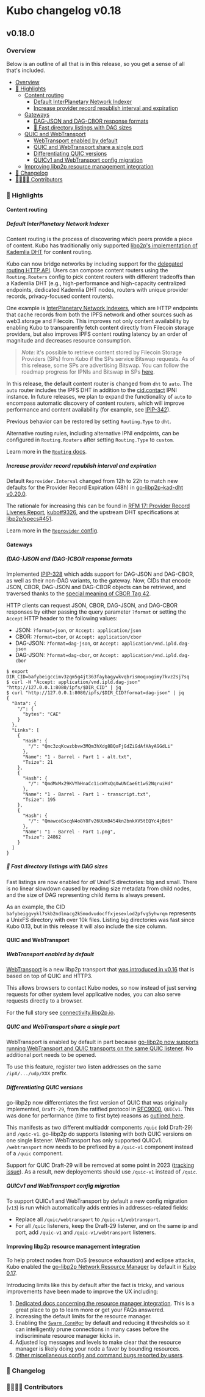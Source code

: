 # Kubo changelog v0.18

## v0.18.0

### Overview

Below is an outline of all that is in this release, so you get a sense of all that's included.

<!-- TOC depthfrom:3 -->

- [Overview](#overview)
- [🔦 Highlights](#-highlights)
    - [Content routing](#content-routing)
        - [Default InterPlanetary Network Indexer](#default-interplanetary-network-indexer)
        - [Increase provider record republish interval and expiration](#increase-provider-record-republish-interval-and-expiration)
    - [Gateways](#gateways)
        - [DAG-JSON and DAG-CBOR response formats](#dag-json-and-dag-cbor-response-formats)
        - [🐎 Fast directory listings with DAG sizes](#-fast-directory-listings-with-dag-sizes)
    - [QUIC and WebTransport](#quic-and-webtransport)
        - [WebTransport enabled by default](#webtransport-enabled-by-default)
        - [QUIC and WebTransport share a single port](#quic-and-webtransport-share-a-single-port)
        - [Differentiating QUIC versions](#differentiating-quic-versions)
        - [QUICv1 and WebTransport config migration](#quicv1-and-webtransport-config-migration)
    - [Improving libp2p resource management integration](#improving-libp2p-resource-management-integration)
- [📝 Changelog](#-changelog)
- [👨‍👩‍👧‍👦 Contributors](#-contributors)

<!-- /TOC -->

### 🔦 Highlights

#### Content routing

##### Default InterPlanetary Network Indexer

Content routing is the process of discovering which peers provide a piece of content. Kubo has traditionally only supported [libp2p's implementation of Kademlia DHT](https://github.com/libp2p/specs/tree/master/kad-dht) for content routing.

Kubo can now bridge networks by including support for the [delegated routing HTTP API](https://github.com/ipfs/specs/pull/337). Users can compose content routers using the `Routing.Routers` config to pick content routers with different tradeoffs than a Kademlia DHT (e.g., high-performance and high-capacity centralized endpoints, dedicated Kademlia DHT nodes, routers with unique provider records, privacy-focused content routers).

One example is [InterPlanetary Network Indexers](https://github.com/ipni/specs/blob/main/IPNI.md#readme), which are HTTP endpoints that cache records from both the IPFS network and other sources such as web3.storage and Filecoin. This improves not only content availability by enabling Kubo to transparently fetch content directly from Filecoin storage providers, but also improves IPFS content routing latency by an order of magnitude and decreases resource consumption.

> *Note:* it's possible to retrieve content stored by Filecoin Storage Providers (SPs) from Kubo if the SPs service Bitswap requests.  As of this release, some SPs are advertising Bitswap.  You can follow the roadmap progress for IPNIs and Bitswap in SPs [here](https://www.starmaps.app/roadmap/github.com/protocol/bedrock/issues/1).

In this release, the default content router is changed from `dht` to `auto`. The `auto` router includes the IPFS DHT in addition to the [cid.contact](https://cid.contact) IPNI instance. In future releases, we plan to expand the functionality of `auto` to encompass automatic discovery of content routers, which will improve performance and content availability (for example, see [IPIP-342](https://github.com/ipfs/specs/pull/342)).

Previous behavior can be restored by setting `Routing.Type` to `dht`.

Alternative routing rules, including alternative IPNI endpoints, can be configured in `Routing.Routers` after setting `Routing.Type` to `custom`.

Learn more in the [`Routing` docs](https://github.com/ipfs/kubo/blob/master/docs/config.md#routing).

##### Increase provider record republish interval and expiration

Default `Reprovider.Interval` changed from 12h to 22h to match new defaults for the Provider Record Expiration (48h) in [go-libp2p-kad-dht v0.20.0](https://github.com/libp2p/go-libp2p-kad-dht/releases/tag/v0.20.0).

The rationale for increasing this can be found in
[RFM 17: Provider Record Livenes Report](https://github.com/protocol/network-measurements/blob/master/results/rfm17-provider-record-liveness.md),
[kubo#9326](https://github.com/ipfs/kubo/pull/9326),
and the upstream DHT specifications at [libp2p/specs#451](https://github.com/libp2p/specs/pull/451).

Learn more in the [`Reprovider` config](https://github.com/ipfs/go-ipfs/blob/master/docs/config.md#reprovider).

#### Gateways

##### (DAG-)JSON and (DAG-)CBOR response formats

Implemented [IPIP-328](https://github.com/ipfs/specs/pull/328) which adds support
for DAG-JSON and DAG-CBOR, as well as their non-DAG variants, to the gateway. Now,
CIDs that encode JSON, CBOR, DAG-JSON and DAG-CBOR objects can be retrieved, and
traversed thanks to the [special meaning of CBOR Tag 42](https://github.com/ipld/cid-cbor/).

HTTP clients can request JSON, CBOR, DAG-JSON, and DAG-CBOR responses by either
passing the query parameter `?format` or setting the `Accept` HTTP header to the
following values:

- JSON: `?format=json`, or `Accept: application/json`
- CBOR: `?format=cbor`, or `Accept: application/cbor`
- DAG-JSON: `?format=dag-json`, or `Accept: application/vnd.ipld.dag-json`
- DAG-JSON: `?format=dag-cbor`, or `Accept: application/vnd.ipld.dag-cbor`

```console
$ export DIR_CID=bafybeigccimv3zqm5g4jt363faybagywkvqbrismoquogimy7kvz2sj7sq
$ curl -H "Accept: application/vnd.ipld.dag-json" "http://127.0.0.1:8080/ipfs/$DIR_CID" | jq
$ curl "http://127.0.0.1:8080/ipfs/$DIR_CID?format=dag-json" | jq
{
  "Data": {
    "/": {
      "bytes": "CAE"
    }
  },
  "Links": [
    {
      "Hash": {
        "/": "Qmc3zqKcwzbbvw3MQm3hXdg8BQoFjGdZiGdAfXAyAGGdLi"
      },
      "Name": "1 - Barrel - Part 1 - alt.txt",
      "Tsize": 21
    },
    {
      "Hash": {
        "/": "QmdMxMx29KVYhHnaCc1icWYxQqXwUNCae6t1wS2NqruiHd"
      },
      "Name": "1 - Barrel - Part 1 - transcript.txt",
      "Tsize": 195
    },
    {
      "Hash": {
        "/": "QmawceGscqN4o8Y8Fv26UUmB454kn2bnkXV5tEQYc4jBd6"
      },
      "Name": "1 - Barrel - Part 1.png",
      "Tsize": 24862
    }
  ]
}
```

##### 🐎 Fast directory listings with DAG sizes

Fast listings are now enabled for _all_ UnixFS directories: big and small.
There is no linear slowdown caused by reading size metadata from child nodes,
and the size of DAG representing child items is always present.

As an example, the CID
`bafybeiggvykl7skb2ndlmacg2k5modvudocffxjesexlod2pfvg5yhwrqm` represents a UnixFS
directory with over 10k files. Listing big directories was fast
since Kubo 0.13, but in this release it will also include the size column.

#### QUIC and WebTransport

##### WebTransport enabled by default
[WebTransport](https://docs.libp2p.io/concepts/transports/webtransport/) is a new libp2p transport that [was introduced in v0.16](https://github.com/ipfs/kubo/blob/master/docs/changelogs/v0.16.md#-webtransport-new-experimental-transport) that is based on top of QUIC and HTTP3.

This allows browsers to contact Kubo nodes, so now instead of just serving requests for other system level applicative nodes, you can also serve requests directly to a browser.

For the full story see [connectivity.libp2p.io](https://connectivity.libp2p.io/).

##### QUIC and WebTransport share a single port
WebTransport is enabled by default in part because [go-libp2p now supports running WebTransport and QUIC transports on the same QUIC listener](https://github.com/libp2p/go-libp2p/issues/1759).  No additional port needs to be opened.

To use this feature, register two listen addresses on the same `/ipX/.../udp/XXX` prefix.

##### Differentiating QUIC versions
go-libp2p now differentiates the first version of QUIC that was originally implemented, `Draft-29`, from the ratified protocol in [RFC9000](https://www.rfc-editor.org/rfc/rfc9000.html), `QUICv1`.
This was done for performance (time to first byte) reasons as [outlined here](https://github.com/multiformats/multiaddr/issues/145).

This manifests as two different multiaddr components `/quic` (old Draft-29) and `/quic-v1`.
go-libp2p do supports listening with both QUIC versions on one single listener.
WebTransport has only supported QUICv1.
`/webtransport` now needs to be prefixed by a `/quic-v1` component instead of a `/quic` component.

Support for QUIC Draft-29 will be removed at some point in 2023 ([tracking issue](https://github.com/ipfs/kubo/issues/9496)).  As a result, new deployements should use `/quic-v1` instead of `/quic`.

##### QUICv1 and WebTransport config migration
To support QUICv1 and WebTransport by default a new config migration (`v13`) is run which automatically adds entries in addresses-related fields:
- Replace all `/quic/webtransport` to `/quic-v1/webtransport`.
- For all `/quic` listeners, keep the Draft-29 listener, and on the same ip and port, add `/quic-v1` and `/quic-v1/webtransport` listeners.

#### Improving libp2p resource management integration
To help protect nodes from DoS (resource exhaustion) and eclipse attacks,
Kubo enabled the [go-libp2p Network Resource Manager](https://github.com/libp2p/go-libp2p/tree/master/p2p/host/resource-manager)
by default in [Kubo 0.17](https://github.com/ipfs/kubo/blob/master/docs/changelogs/v0.17.md#libp2p-resource-management-enabled-by-default).
 
Introducing limits like this by default after the fact is tricky,
and various improvements have been made to improve the UX including:
1. [Dedicated docs concerning the resource manager integration](https://github.com/ipfs/kubo/blob/master/docs/libp2p-resource-management.md).  This is a great place to go to learn more or get your FAQs answered.
2. Increasing the default limits for the resource manager.
3. Enabling the [`Swarm.ConnMgr`](https://github.com/ipfs/kubo/blob/master/docs/config.md#swarmconnmgr) by default and reducing it thresholds so it can intelligently prune connections in many cases before the indiscriminate resource manager kicks in.
4. Adjusted log messages and levels to make clear that the resource manager is likely doing your node a favor by bounding resources.
5. [Other miscellaneous config and command bugs reported by users](https://github.com/ipfs/kubo/issues/9442).

### 📝 Changelog

### 👨‍👩‍👧‍👦 Contributors

